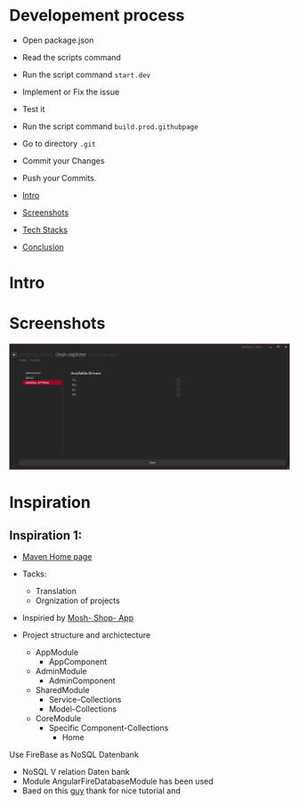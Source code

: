 # Developement process
* Open package.json
* Read the scripts command 
* Run the script command `start.dev`
* Implement or Fix the issue
* Test it
* Run the script command `build.prod.githubpage`
* Go to directory `.git`
* Commit your Changes
* Push  your Commits. 

* [Intro](#intro)
* [Screenshots](#screenshots)
* [Tech Stacks](#techstakts)
* [Conclusion](#conclusion)

# Intro
# Screenshots
![Screenshot](https://github.com/Ghislain1/ZoeProg/blob/master/src_ZoeProg/docs/setting.PNG)
  
  
    
# Inspiration
## Inspiration 1:
* [Maven Home page](https://search.maven.org/)
* Tacks:
   * Translation
   * Orgnization of projects

* Inspiried by [Mosh- Shop- App](https://github.com/mosh-hamedani/organic-shop)
* Project structure and archictecture
  * AppModule
      * AppComponent
  * AdminModule
      * AdminComponent
  * SharedModule
      * Service-Collections
      * Model-Collections
  * CoreModule
      * Specific Component-Collections
          * Home


Use FireBase  as NoSQL Datenbank
* NoSQL V relation Daten bank
* Module AngularFireDatabaseModule has been used
* Baed on this [guy](https://www.youtube.com/watch?v=k5E2AVpwsko&t=5114s)
 thank for nice tutorial
 and 

